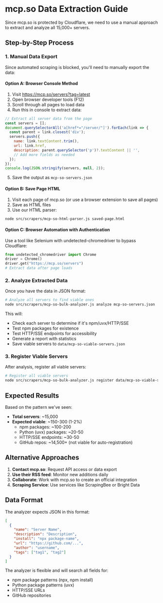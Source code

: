 # mcp.so Data Extraction Guide

Since mcp.so is protected by Cloudflare, we need to use a manual approach to extract and analyze all 15,000+ servers.

## Step-by-Step Process

### 1. Manual Data Export

Since automated scraping is blocked, you'll need to manually export the data:

#### Option A: Browser Console Method
1. Visit https://mcp.so/servers?tag=latest
2. Open browser developer tools (F12)
3. Scroll through all pages to load data
4. Run this in console to extract data:
```javascript
// Extract all server data from the page
const servers = [];
document.querySelectorAll('a[href*="/server/"]').forEach(link => {
  const parent = link.closest('div');
  servers.push({
    name: link.textContent.trim(),
    url: link.href,
    description: parent.querySelector('p')?.textContent || '',
    // Add more fields as needed
  });
});
console.log(JSON.stringify(servers, null, 2));
```
5. Save the output as `mcp-so-servers.json`

#### Option B: Save Page HTML
1. Visit each page of mcp.so (or use a browser extension to save all pages)
2. Save as HTML files
3. Use our HTML parser:
```bash
node src/scrapers/mcp-so-html-parser.js saved-page.html
```

#### Option C: Browser Automation with Authentication
Use a tool like Selenium with undetected-chromedriver to bypass Cloudflare:
```python
from undetected_chromedriver import Chrome
driver = Chrome()
driver.get("https://mcp.so/servers")
# Extract data after page loads
```

### 2. Analyze Extracted Data

Once you have the data in JSON format:

```bash
# Analyze all servers to find viable ones
node src/scrapers/mcp-so-bulk-analyzer.js analyze mcp-so-servers.json
```

This will:
- Check each server to determine if it's npm/uvx/HTTP/SSE
- Test npm packages for existence
- Test HTTP/SSE endpoints for accessibility
- Generate a report with statistics
- Save viable servers to `data/mcp-so-viable-servers.json`

### 3. Register Viable Servers

After analysis, register all viable servers:

```bash
# Register all viable servers
node src/scrapers/mcp-so-bulk-analyzer.js register data/mcp-so-viable-servers.json
```

## Expected Results

Based on the pattern we've seen:
- **Total servers**: ~15,000
- **Expected viable**: ~150-300 (1-2%)
  - npm packages: ~100-200
  - Python (uvx) packages: ~20-50
  - HTTP/SSE endpoints: ~30-50
  - GitHub repos: ~14,500+ (not viable for auto-registration)

## Alternative Approaches

1. **Contact mcp.so**: Request API access or data export
2. **Use their RSS feed**: Monitor new additions daily
3. **Collaborate**: Work with mcp.so to create an official integration
4. **Scraping Service**: Use services like ScrapingBee or Bright Data

## Data Format

The analyzer expects JSON in this format:
```json
[
  {
    "name": "Server Name",
    "description": "Description",
    "install": "npx package-name",
    "url": "https://github.com/...",
    "author": "username",
    "tags": ["tag1", "tag2"]
  }
]
```

The analyzer is flexible and will search all fields for:
- npm package patterns (npx, npm install)
- Python package patterns (uvx)
- HTTP/SSE URLs
- GitHub repositories